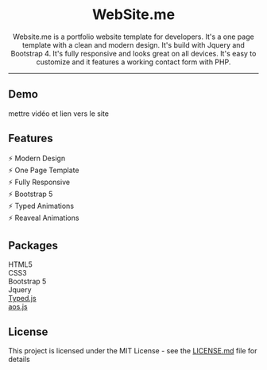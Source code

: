 <h1 align="center">WebSite.me</h1>

<p align="center">
    Website.me is a portfolio website template for developers. It's a one page template with a clean and modern design. It's build with Jquery and Bootstrap 4. It's fully responsive and looks great on all devices. It's easy to customize and it features a working contact form with PHP.
</p>
<hr />

## Demo
mettre vidéo et lien vers le site

## Features
⚡️ Modern Design<br/>
⚡️ One Page Template<br/>
⚡️ Fully Responsive<br/>
⚡️ Bootstrap 5<br/>
⚡️ Typed Animations<br/>
⚡️ Reaveal Animations<br/>



## Packages
HTML5<br/>
CSS3<br/>
Bootstrap 5<br/>
Jquery<br/>
<a href="https://github.com/mattboldt/typed.js">Typed.js<br/>
<a href="https://michalsnik.github.io/aos/">aos.js</a><br/>

## License
This project is licensed under the MIT License - see the [LICENSE.md](LICENSE.md) file for details